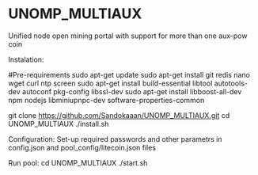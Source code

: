 # UNOMP_MULTIAUX
Unified node open mining portal with support for more than one aux-pow coin


Instalation:

#Pre-requirements
sudo apt-get update
sudo apt-get install git redis nano wget curl ntp screen
sudo apt-get install build-essential libtool autotools-dev autoconf pkg-config libssl-dev
sudo apt-get install libboost-all-dev npm nodejs libminiupnpc-dev software-properties-common

git clone https://github.com/Sandokaaan/UNOMP_MULTIAUX.git
cd UNOMP_MULTIAUX
./install.sh



Configuration:
Set-up required passwords and other parametrs in config.json and pool_config/litecoin.json files


Run pool:
cd UNOMP_MULTIAUX
./start.sh
